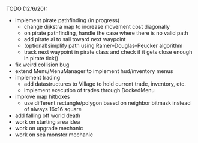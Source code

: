 TODO (12/6/20):
- implement pirate pathfinding (in progress)
    - change dijkstra map to increase movement cost diagonally
    - on pirate pathfinding, handle the case where there is no valid path
    - add pirate ai to sail toward next waypoint 
    - (optional)simplify path using Ramer–Douglas–Peucker algorithm
    - track next waypoint in pirate class and check if it gets close enough in pirate tick()
- fix weird collision bug
- extend Menu/MenuManager to implement hud/inventory menus
- implement trading 
    - add datastructures to Village to hold current trade, inventory, etc.
    - implement execution of trades through DockedMenu
- improve map hitboxes 
    - use different rectangle/polygon based on neighbor bitmask instead of always 16x16 square
- add falling off world death
- work on starting area idea
- work on upgrade mechanic
- work on sea monster mechanic
